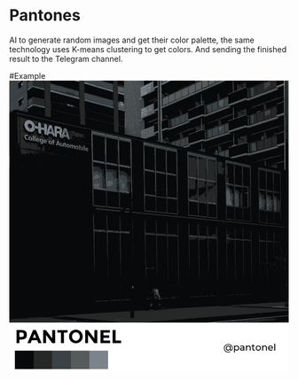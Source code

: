 # Pantones

AI to generate random images and get their color palette, the same technology uses K-means clustering to get colors. And sending the finished result to the Telegram channel.

#Example
![Example](docs/example.jpg)
